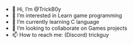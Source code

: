 - 👋 Hi, I’m @TrickB0y
- 👀 I’m interested in Learn game programming
- 🌱 I’m currently learning C language 
- 💞️ I’m looking to collaborate on Games projects
- 📫 How to reach me: (Discord) trickguy
